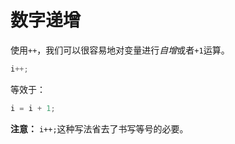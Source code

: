 # 数字递增

使用`++`，我们可以很容易地对变量进行*自增*或者`+1`运算。

```javascript
i++;
```

等效于：

```javascript
i = i + 1;
```

**注意：** `i++;`这种写法省去了书写等号的必要。